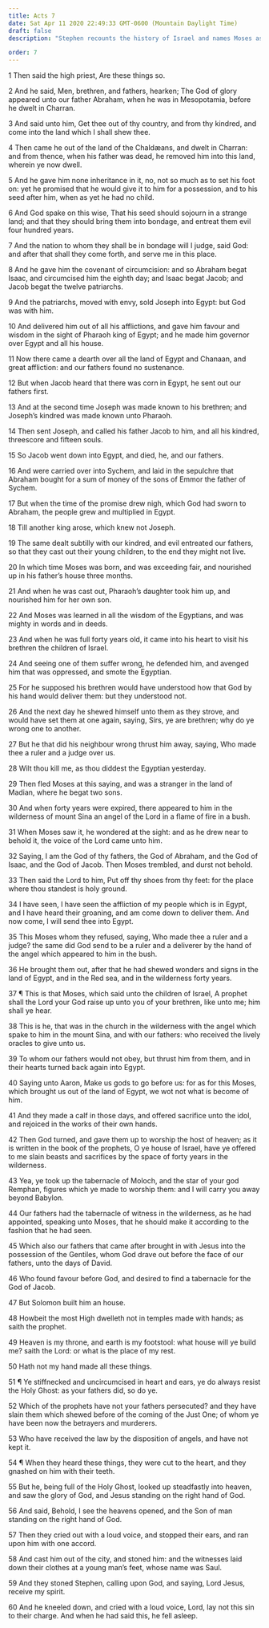 ```yaml
---
title: Acts 7
date: Sat Apr 11 2020 22:49:33 GMT-0600 (Mountain Daylight Time)
draft: false
description: "Stephen recounts the history of Israel and names Moses as a prototype of Christ—He testifies of the apostasy in Israel—He sees Jesus on the right hand of God—Stephen’s testimony is rejected, and he is stoned to death."

order: 7
---
```

    
1 Then said the high priest, Are these things so.

2 And he said, Men, brethren, and fathers, hearken; The God of glory appeared unto our father Abraham, when he was in Mesopotamia, before he dwelt in Charran.

3 And said unto him, Get thee out of thy country, and from thy kindred, and come into the land which I shall shew thee.

4 Then came he out of the land of the Chaldæans, and dwelt in Charran: and from thence, when his father was dead, he removed him into this land, wherein ye now dwell.

5 And he gave him none inheritance in it, no, not so much as to set his foot on: yet he promised that he would give it to him for a possession, and to his seed after him, when as yet he had no child.

6 And God spake on this wise, That his seed should sojourn in a strange land; and that they should bring them into bondage, and entreat them evil four hundred years.

7 And the nation to whom they shall be in bondage will I judge, said God: and after that shall they come forth, and serve me in this place.

8 And he gave him the covenant of circumcision: and so Abraham begat Isaac, and circumcised him the eighth day; and Isaac begat Jacob; and Jacob begat the twelve patriarchs.

9 And the patriarchs, moved with envy, sold Joseph into Egypt: but God was with him.

10 And delivered him out of all his afflictions, and gave him favour and wisdom in the sight of Pharaoh king of Egypt; and he made him governor over Egypt and all his house.

11 Now there came a dearth over all the land of Egypt and Chanaan, and great affliction: and our fathers found no sustenance.

12 But when Jacob heard that there was corn in Egypt, he sent out our fathers first.

13 And at the second time Joseph was made known to his brethren; and Joseph’s kindred was made known unto Pharaoh.

14 Then sent Joseph, and called his father Jacob to him, and all his kindred, threescore and fifteen souls.

15 So Jacob went down into Egypt, and died, he, and our fathers.

16 And were carried over into Sychem, and laid in the sepulchre that Abraham bought for a sum of money of the sons of Emmor the father of Sychem.

17 But when the time of the promise drew nigh, which God had sworn to Abraham, the people grew and multiplied in Egypt.

18 Till another king arose, which knew not Joseph.

19 The same dealt subtilly with our kindred, and evil entreated our fathers, so that they cast out their young children, to the end they might not live.

20 In which time Moses was born, and was exceeding fair, and nourished up in his father’s house three months.

21 And when he was cast out, Pharaoh’s daughter took him up, and nourished him for her own son.

22 And Moses was learned in all the wisdom of the Egyptians, and was mighty in words and in deeds.

23 And when he was full forty years old, it came into his heart to visit his brethren the children of Israel.

24 And seeing one of them suffer wrong, he defended him, and avenged him that was oppressed, and smote the Egyptian.

25 For he supposed his brethren would have understood how that God by his hand would deliver them: but they understood not.

26 And the next day he shewed himself unto them as they strove, and would have set them at one again, saying, Sirs, ye are brethren; why do ye wrong one to another.

27 But he that did his neighbour wrong thrust him away, saying, Who made thee a ruler and a judge over us.

28 Wilt thou kill me, as thou diddest the Egyptian yesterday.

29 Then fled Moses at this saying, and was a stranger in the land of Madian, where he begat two sons.

30 And when forty years were expired, there appeared to him in the wilderness of mount Sina an angel of the Lord in a flame of fire in a bush.

31 When Moses saw it, he wondered at the sight: and as he drew near to behold it, the voice of the Lord came unto him.

32 Saying, I am the God of thy fathers, the God of Abraham, and the God of Isaac, and the God of Jacob. Then Moses trembled, and durst not behold.

33 Then said the Lord to him, Put off thy shoes from thy feet: for the place where thou standest is holy ground.

34 I have seen, I have seen the affliction of my people which is in Egypt, and I have heard their groaning, and am come down to deliver them. And now come, I will send thee into Egypt.

35 This Moses whom they refused, saying, Who made thee a ruler and a judge? the same did God send to be a ruler and a deliverer by the hand of the angel which appeared to him in the bush.

36 He brought them out, after that he had shewed wonders and signs in the land of Egypt, and in the Red sea, and in the wilderness forty years.

37 ¶ This is that Moses, which said unto the children of Israel, A prophet shall the Lord your God raise up unto you of your brethren, like unto me; him shall ye hear.

38 This is he, that was in the church in the wilderness with the angel which spake to him in the mount Sina, and with our fathers: who received the lively oracles to give unto us.

39 To whom our fathers would not obey, but thrust him from them, and in their hearts turned back again into Egypt.

40 Saying unto Aaron, Make us gods to go before us: for as for this Moses, which brought us out of the land of Egypt, we wot not what is become of him.

41 And they made a calf in those days, and offered sacrifice unto the idol, and rejoiced in the works of their own hands.

42 Then God turned, and gave them up to worship the host of heaven; as it is written in the book of the prophets, O ye house of Israel, have ye offered to me slain beasts and sacrifices by the space of forty years in the wilderness.

43 Yea, ye took up the tabernacle of Moloch, and the star of your god Remphan, figures which ye made to worship them: and I will carry you away beyond Babylon.

44 Our fathers had the tabernacle of witness in the wilderness, as he had appointed, speaking unto Moses, that he should make it according to the fashion that he had seen.

45 Which also our fathers that came after brought in with Jesus into the possession of the Gentiles, whom God drave out before the face of our fathers, unto the days of David.

46 Who found favour before God, and desired to find a tabernacle for the God of Jacob.

47 But Solomon built him an house.

48 Howbeit the most High dwelleth not in temples made with hands; as saith the prophet.

49 Heaven is my throne, and earth is my footstool: what house will ye build me? saith the Lord: or what is the place of my rest.

50 Hath not my hand made all these things.

51 ¶ Ye stiffnecked and uncircumcised in heart and ears, ye do always resist the Holy Ghost: as your fathers did, so do ye.

52 Which of the prophets have not your fathers persecuted? and they have slain them which shewed before of the coming of the Just One; of whom ye have been now the betrayers and murderers.

53 Who have received the law by the disposition of angels, and have not kept it.

54 ¶ When they heard these things, they were cut to the heart, and they gnashed on him with their teeth.

55 But he, being full of the Holy Ghost, looked up steadfastly into heaven, and saw the glory of God, and Jesus standing on the right hand of God.

56 And said, Behold, I see the heavens opened, and the Son of man standing on the right hand of God.

57 Then they cried out with a loud voice, and stopped their ears, and ran upon him with one accord.

58 And cast him out of the city, and stoned him: and the witnesses laid down their clothes at a young man’s feet, whose name was Saul.

59 And they stoned Stephen, calling upon God, and saying, Lord Jesus, receive my spirit.

60 And he kneeled down, and cried with a loud voice, Lord, lay not this sin to their charge. And when he had said this, he fell asleep.
